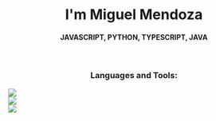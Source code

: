 <h1 align="center">I'm Miguel Mendoza</h1>
<h4 align="center">JAVASCRIPT, PYTHON, TYPESCRIPT, JAVA</h3>
<br>

<h3 align="center">Languages and Tools:</h3>

<img src="https://skillicons.dev/icons?i=ts,js,java,python" /><br>
<img src="https://skillicons.dev/icons?i=spring, fastapi, nodejs, flask" /><br>
<img src="https://github.com/MigueMendz/MigueMendz/tree/migueDEV/images" /><br>

<div align="left">

</div>
